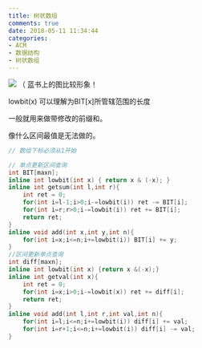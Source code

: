 ```yaml
---
title: 树状数组
comments: true
date: 2018-05-11 11:34:44
categories:
- ACM
- 数据结构
- 树状数组
---
```

![](http://ozrmo3j0k.bkt.clouddn.com/bit.jpg)
（ 蓝书上的图比较形象！

lowbit(x) 可以理解为BIT[x]所管辖范围的长度

一般就用来做带修改的前缀和。

像什么区间最值是无法做的。

```cpp
// 数组下标必须从1开始

// 单点更新区间查询
int BIT[maxn];
inline int lowbit(int x) { return x & (-x); }
inline int getsum(int l,int r){
    int ret = 0;
    for(int i=l-1;i>0;i-=lowbit(i)) ret -= BIT[i];
    for(int i=r;r>0;i-=lowbit(i)) ret += BIT[i];
    return ret;
}
inline void add(int x,int y,int n){
    for(int i=x;i<=n;i+=lowbit(i)) BIT[i] += y;
}
//区间更新单点查询
int diff[maxn];
inline int lowbit(int x) {return x &(-x);}
inline int getval(int x){
    int ret = 0;
    for(int i=x;i>0;i-=lowbit(x)) ret += diff[i];
    return ret;
}
inline void add(int l,int r,int val,int n){
    for(int i=l;i<=n;i+=lowbit(i)) diff[i] += val;
    for(int i=r+1;i<=n;i+=lowbit(i)) diff[i] -= val; 
}
```